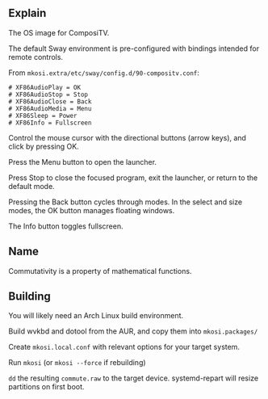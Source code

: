 ## Explain
The OS image for ComposiTV.

The default Sway environment is pre-configured with bindings intended for remote controls.

From `mkosi.extra/etc/sway/config.d/90-compositv.conf`:
```
# XF86AudioPlay = OK
# XF86AudioStop = Stop
# XF86AudioClose = Back
# XF86AudioMedia = Menu
# XF86Sleep = Power
# XF86Info = Fullscreen
```
Control the mouse cursor with the directional buttons (arrow keys), and click by pressing OK.

Press the Menu button to open the launcher.

Press Stop to close the focused program, exit the launcher, or return to the default mode.

Pressing the Back button cycles through modes.
In the select and size modes, the OK button manages floating windows.

The Info button toggles fullscreen.

## Name
Commutativity is a property of mathematical functions.

## Building
You will likely need an Arch Linux build environment.

Build wvkbd and dotool from the AUR,
and copy them into `mkosi.packages/`

Create `mkosi.local.conf` with relevant options for your target system.

Run `mkosi` (or `mkosi --force` if rebuilding)

`dd` the resulting `commute.raw` to the target device.
systemd-repart will resize partitions on first boot.
